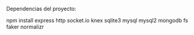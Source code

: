 Dependencias del proyecto:

npm install express http socket.io knex sqlite3 mysql mysql2 mongodb fs faker normalizr
